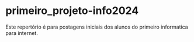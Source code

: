 # primeiro_projeto-info2024
Este repertório é para postagens iniciais dos alunos do primeiro informatica para internet.
